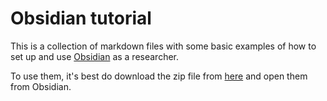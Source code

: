 # Obsidian tutorial

This is a collection of markdown files with some basic examples of how to set up and use [Obsidian](https://obsidian.md) as a researcher.

To use them, it's best do download the zip file from [here](https://github.com/argenos/obsidian-tutorial-staff) and open them from Obsidian.